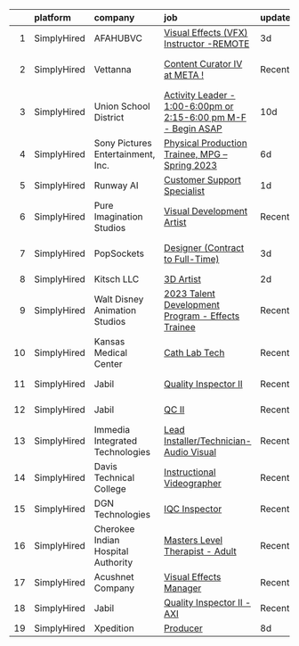 

|    | platform    | company                            | job                                                                                                                                                                       | update_time   | location                  |
|---:|:------------|:-----------------------------------|:--------------------------------------------------------------------------------------------------------------------------------------------------------------------------|:--------------|:--------------------------|
|  1 | SimplyHired | AFAHUBVC                           | [Visual Effects (VFX) Instructor -REMOTE](https://www.simplyhired.com/job/hH4-OsTGXiY0B7sRSPfkGan9yU7f3--QZtGyhvw3D6F-3AB4KAp2lg?q=visual+effects)                        | 3d            | Remote                    |
|  2 | SimplyHired | Vettanna                           | [Content Curator IV at META !](https://www.simplyhired.com/job/9OuwPe-r-cTiJl5w3irIvn2VJ1wxoXE0bLPXz2Te53oSFuegcjyYlQ?q=visual+effects)                                   | Recently      | Sunnyvale, CA +1 location |
|  3 | SimplyHired | Union School District              | [Activity Leader - 1:00-6:00pm or 2:15-6:00 pm M-F - Begin ASAP](https://www.simplyhired.com/job/ESfxCfbs58X_1WfqVe7SZnXhwZNp0A6VWFzz3_1yw6Zwq9lIue-8NA?q=visual+effects) | 10d           | San Jose, CA              |
|  4 | SimplyHired | Sony Pictures Entertainment, Inc.  | [Physical Production Trainee, MPG – Spring 2023](https://www.simplyhired.com/job/8ROmnSWh7ZhxHna-ymW1D7I2h30aclQSDZT-CZrY1fhDr-tqSS9Rhg?q=visual+effects)                 | 6d            | Culver City, CA           |
|  5 | SimplyHired | Runway AI                          | [Customer Support Specialist](https://www.simplyhired.com/job/yOM1SBj_PPWhGeE7Encj4XkqelW3hS5E6EN632kQiZLCOrxGlUjdNg?q=visual+effects)                                    | 1d            | Remote                    |
|  6 | SimplyHired | Pure Imagination Studios           | [Visual Development Artist](https://www.simplyhired.com/job/u3Ce0qDkoB4jPujFyWA_pOjySvkBJ7SmBclJFkATwkjx3a0XU_1R2g?q=visual+effects)                                      | Recently      | Van Nuys, CA              |
|  7 | SimplyHired | PopSockets                         | [Designer (Contract to Full-Time)](https://www.simplyhired.com/job/7r-wRyriPCX4d21weJ4SMMNughExVRE-_zku1grzzsIUArco5bUkhQ?q=visual+effects)                               | 3d            | Los Angeles, CA           |
|  8 | SimplyHired | Kitsch LLC                         | [3D Artist](https://www.simplyhired.com/job/7oB6JNALaCS7fpS1C9zKWGYUT4_0Ko5cU_FckFDlQlSKkQ0wLhW74g?q=visual+effects)                                                      | 2d            | Remote                    |
|  9 | SimplyHired | Walt Disney Animation Studios      | [2023 Talent Development Program - Effects Trainee](https://www.simplyhired.com/job/k7QaaEqp7TmEa3jXen8ZaLA72-VIl7q8yQKRCTMW1ra4Rwm0rvvhpQ?q=visual+effects)              | Recently      | Burbank, CA               |
| 10 | SimplyHired | Kansas Medical Center              | [Cath Lab Tech](https://www.simplyhired.com/job/mjq_8GEv8nNc64b0K6ePPa4ahh_2QKFxTjc6m_1Soz68pgIDQx768g?q=visual+effects)                                                  | Recently      | Andover, KS               |
| 11 | SimplyHired | Jabil                              | [Quality Inspector II](https://www.simplyhired.com/job/GUiOYu4j7KDeUynpshiU123S92GE4v7MlmViMaBuvDpl0j3LKGMjug?q=visual+effects)                                           | Recently      | San Jose, CA              |
| 12 | SimplyHired | Jabil                              | [QC II](https://www.simplyhired.com/job/QAwlXKrssjT6c3g-m_gjWEvL6TajIm8XF-u_RFUTemIZZnMCiJbuaA?q=visual+effects)                                                          | Recently      | San Jose, CA              |
| 13 | SimplyHired | Immedia Integrated Technologies    | [Lead Installer/Technician-Audio Visual](https://www.simplyhired.com/job/IL_TH2SXPlz2tOw2DDE_I22xSpEewZlkJne33ZaAXd-CmCI5oTmI_A?q=visual+effects)                         | Recently      | Scottsdale, AZ            |
| 14 | SimplyHired | Davis Technical College            | [Instructional Videographer](https://www.simplyhired.com/job/F0lUzOoNLT-sUGfIWKjSWl1iWxpQpGfYyKMQsFPcJMElj3jMO8wqBg?q=visual+effects)                                     | Recently      | Kaysville, UT             |
| 15 | SimplyHired | DGN Technologies                   | [IQC Inspector](https://www.simplyhired.com/job/FUk8PEq70AksyyCZdsXsKimcVRvXBAh4KTDXciIB2n_Gb_ABUOoKFQ?q=visual+effects)                                                  | Recently      | Sunnyvale, CA             |
| 16 | SimplyHired | Cherokee Indian Hospital Authority | [Masters Level Therapist - Adult](https://www.simplyhired.com/job/Zb1f9ndDfCV9DwGpRQtBDaD502p99LL1Fuxm0qJ1PxK8iNIQhLI8UA?q=visual+effects)                                | Recently      | Cherokee, NC              |
| 17 | SimplyHired | Acushnet Company                   | [Visual Effects Manager](https://www.simplyhired.com/job/CuABau9b_msg9dMhS1-8HJDFCUvMom7UXnkcnC1IBkhC-rO3cuhcpg?q=visual+effects)                                         | Recently      | Carlsbad, CA              |
| 18 | SimplyHired | Jabil                              | [Quality Inspector II - AXI](https://www.simplyhired.com/job/i4c8b6dFeR-kDwEmp_1c-aSG4gOeOzz5dJoZj7_ap9HXZ2mkxJcIzA?q=visual+effects)                                     | Recently      | San Jose, CA              |
| 19 | SimplyHired | Xpedition                          | [Producer](https://www.simplyhired.com/job/KqZ7E_2tHdJ2qLkBIRVPJQuW0eqoTAT1-x3zktku4DUqEILfd2-VXA?q=visual+effects)                                                       | 8d            | Remote                    |